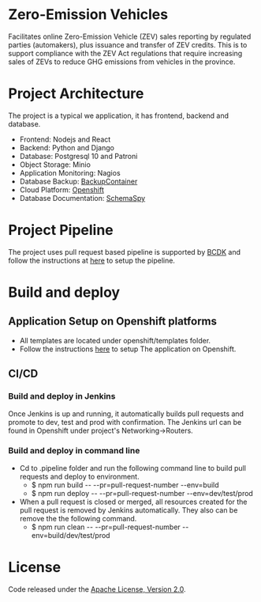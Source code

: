  
# Zero-Emission Vehicles
Facilitates online Zero-Emission Vehicle (ZEV) sales reporting by regulated parties (automakers), plus issuance and transfer of ZEV credits. This is to support compliance with the ZEV Act regulations that require increasing sales of ZEVs to reduce GHG emissions from vehicles in the province.

# Project Architecture
The project is a typical we application, it has frontend, backend and database.  
* Frontend: Nodejs and React
* Backend: Python and Django
* Database: Postgresql 10 and Patroni  
* Object Storage: Minio
* Application Monitoring: Nagios
* Database Backup: [BackupContainer](https://github.com/BCDevOps/backup-container)
* Cloud Platform: [Openshift](https://docs.openshift.com/container-platform/4.6/welcome/index.html)
* Database Documentation: [SchemaSpy](http://schemaspy.org/)

# Project Pipeline 
The project uses pull request based pipeline is supported by [BCDK](https://github.com/BCDevOps/bcdk) and follow the instructions at [here](https://github.com/bcgov/zeva/tree/release-1.26.0/openshift/README.md) to setup the pipeline.

# Build and deploy
## Application Setup on Openshift platforms
* All templates are located under openshift/templates folder.
* Follow the instructions [here](https://github.com/bcgov/zeva/tree/release-1.26.0/openshift/templates/README.md) to setup The application on Openshift.

## CI/CD
### Build and deploy in Jenkins
Once Jenkins is up and running, it automatically builds pull requests and promote to dev, test and prod with confirmation. The Jenkins url can be found in Openshift under project's Networking->Routers.

### Build and deploy in command line
* Cd to .pipeline folder and run the following command line to build pull requests and deploy to environment.  
    * $ npm run build -- --pr=pull-request-number --env=build
    * $ npm run deploy -- --pr=pull-request-number --env=dev/test/prod  
* When a pull request is closed or merged, all resources created for the pull request is removed by Jenkins automatically. They also can be remove the the following command.  
    * $ npm run clean -- --pr=pull-request-number --env=build/dev/test/prod

# License
Code released under the [Apache License, Version 2.0](./LICENSE).
